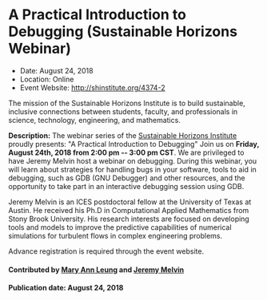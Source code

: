 
# A Practical Introduction to Debugging (Sustainable Horizons Webinar)

- Date: August 24, 2018
- Location: Online
- Event Website: http://shinstitute.org/4374-2

The mission of the Sustainable Horizons Institute is to build sustainable, inclusive connections between students, faculty, and professionals in science, technology, engineering, and mathematics.  

**Description:**  The webinar series of the [Sustainable Horizons Institute](http://shinstitute.org/) proudly presents: "A Practical Introduction to Debugging" Join us on **Friday, August 24th, 2018 from 2:00 pm -- 3:00 pm CST**. We are privileged to have Jeremy Melvin host a webinar on debugging. During this webinar, you will learn about strategies for handling bugs in your software, tools to aid in debugging, such as GDB (GNU Debugger) and other resources, and the opportunity to take part in an interactive debugging session using GDB. 

Jeremy Melvin is an ICES postdoctoral fellow at the University of Texas at Austin. He received his Ph.D in Computational Applied Mathematics from Stony Brook University. His research interests are focused on developing tools and models to improve the predictive capabilities of numerical simulations for turbulent flows in complex engineering problems.

Advance registration is required through the event website.

#### Contributed by [Mary Ann Leung](https://github.com/shinstitute "Mary Ann Leung GitHub Profile") and [Jeremy Melvin](https://github.com/jamelvin "Jeremy Melvin GitHub Profile") 

#### Publication date: August 24, 2018

<!---
Publish: yes
RSS update: 2018-08-20
Categories: reliability
Topics: debugging
Tags: webinar
Level: 2
Prerequisites: default
Aggregate: none
--->
